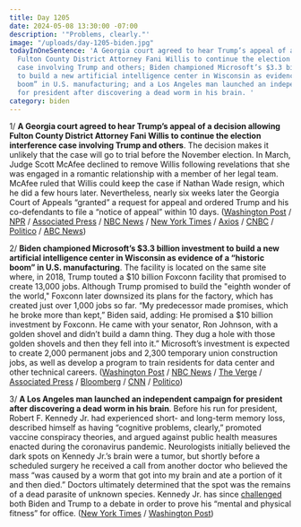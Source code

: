 ```yaml
---
title: Day 1205
date: 2024-05-08 13:30:00 -07:00
description: '"Problems, clearly."'
image: "/uploads/day-1205-biden.jpg"
todayInOneSentence: 'A Georgia court agreed to hear Trump’s appeal of a decision allowing
  Fulton County District Attorney Fani Willis to continue the election interference
  case involving Trump and others; Biden championed Microsoft’s $3.3 billion investment
  to build a new artificial intelligence center in Wisconsin as evidence of a “historic
  boom” in U.S. manufacturing; and a Los Angeles man launched an independent campaign
  for president after discovering a dead worm in his brain. '
category: biden
---
```


1/ **A Georgia court agreed to hear Trump’s appeal of a decision allowing Fulton County District Attorney Fani Willis to continue the election interference case involving Trump and others**. The decision makes it unlikely that the case will go to trial before the November election. In March, Judge Scott McAfee declined to remove Willis following revelations that she was engaged in a romantic relationship with a member of her legal team. McAfee ruled that Willis could keep the case if Nathan Wade resign, which he did a few hours later. Nevertheless, nearly six weeks later the Georgia Court of Appeals “granted” a request for appeal and ordered Trump and his co-defendants to file a “notice of appeal” within 10 days. ([Washington Post](https://www.washingtonpost.com/national-security/2024/05/08/georgia-appeals-court-fani-willis-trump/) / [NPR](https://www.npr.org/2024/05/08/1249920941/fani-wade-disqualification-appeal-trump-georgia-case) / [Associated Press](https://apnews.com/article/trump-fani-willis-georgia-election-indictment-31ca3234b244126cbe412dc279fd0562) / [NBC News](https://www.nbcnews.com/politics/donald-trump/georgia-appeals-court-grants-trumps-request-consider-whether-fani-will-rcna151231) / [New York Times](https://www.nytimes.com/2024/05/08/us/trump-fani-willis-appeals-court.html) / [Axios](https://www.axios.com/2024/05/08/georgia-trump-2020-election-case-fani-willis) / [CNBC](https://www.cnbc.com/2024/05/08/georgia-appeals-court-will-hear-trump-bid-to-disqualify-da-fani-willis-in-election-case.html) / [Politico](https://www.politico.com/news/2024/05/08/trump-wins-delay-in-georgia-criminal-cases-00156791) / [ABC News](https://abcnews.go.com/US/georgia-court-takes-trumps-appeal-willis-disqualification-ruling/story?id=110024047))

2/ **Biden championed Microsoft’s $3.3 billion investment to build a new artificial intelligence center in Wisconsin as evidence of a “historic boom” in U.S. manufacturing**. The facility is located on the same site where, in 2018, Trump touted a $10 billion Foxconn facility that promised to create 13,000 jobs. Although Trump promised to build the "eighth wonder of the world," Foxconn later downsized its plans for the factory, which has created just over 1,000 jobs so far.  “My predecessor made promises, which he broke more than kept,” Biden said, adding: He promised a $10 billion investment by Foxconn. He came with your senator, Ron Johnson, with a golden shovel and didn’t build a damn thing. They dug a hole with those golden shovels and then they fell into it.” Microsoft’s investment is expected to create 2,000 permanent jobs and 2,300 temporary union construction jobs, as well as develop a program to train residents for data center and other technical careers. ([Washington Post](https://www.washingtonpost.com/business/2024/05/08/biden-foxconn-white-house-trump/) / [NBC News](https://www.nbcnews.com/politics/white-house/biden-announce-33-billion-ai-investment-microsoft-scaled-back-foxconn-rcna151209) / [The Verge](https://www.theverge.com/2024/5/8/24151927/microsoft-ai-data-center-foxconn-wisconsin-biden) / [Associated Press](https://apnews.com/article/biden-microsoft-tech-election-2024-ec3501d041d7b8b563563b22fcc23db5) / [Bloomberg](https://www.bloomberg.com/news/articles/2024-05-08/biden-taunts-trump-by-joining-microsoft-chief-at-wisconsin-site?sref=MIBMEEoj) / [CNN](https://www.cnn.com/2024/05/08/politics/biden-wisconsin-economy-inflation/index.html) / [Politico](https://www.politico.com/news/2024/05/08/biden-trump-2024-elections-00156853))

3/ **A Los Angeles man launched an independent campaign for president after discovering a dead worm in his brain**. Before his run for president, Robert F. Kennedy Jr. had experienced short- and long-term memory loss, described himself as having “cognitive problems, clearly,” promoted vaccine conspiracy theories, and argued against public health measures enacted during the coronavirus pandemic. Neurologists initially believed the dark spots on Kennedy Jr.’s brain were a tumor, but shortly before a scheduled surgery he received a call from another doctor who believed the mass “was caused by a worm that got into my brain and ate a portion of it and then died.” Doctors ultimately determined that the spot was the remains of a dead parasite of unknown species. Kennedy Jr. has since [challenged](https://apnews.com/article/robert-f-kennedy-jr-trump-debate-libertarian-fb72b3da879e368aad055d0fc86861c9) both Biden and Trump to a debate in order to prove his “mental and physical fitness” for office. ([New York Times](https://www.nytimes.com/2024/05/08/us/rfk-jr-brain-health-memory-loss.html) / [Washington Post](https://www.washingtonpost.com/politics/2024/05/08/rfk-jr-brain-worm-health/))